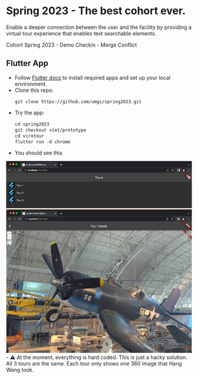 # Spring 2023 - The best cohort ever.

Enable a deeper connection between the user and the facility by providing a virtual tour experience
that enables text searchable elements.

Cohort Spring 2023 - Demo Checkin - Merge Conflict

## Flutter App

- Follow [Flutter docs](https://docs.flutter.dev/get-started/install) to install required apps and
  set up your local environment.
- Clone this repo:
    ```
    git clone https://github.com/umgc/spring2023.git
    ```
- Try the app:
    ```
    cd spring2023
    git checkout viet/prototype
    cd virotour
    flutter run -d chrome
    ```
- You should see this

<div style='float: center'>
    <img style='width: 800px' src="./docs/img/Screenshot2023-02-04at20.19.27.png"></img>
</div>
<div style='float: center'>
    <img style='width: 800px' src="./docs/img/Screenshot2023-02-04at20.31.39.png"></img>
</div>
- ⚠️ At the moment, everything is hard coded. This is just a hacky solution. All 3 tours are the same. Each tour only shows one 360 image that Hang Wang took.
